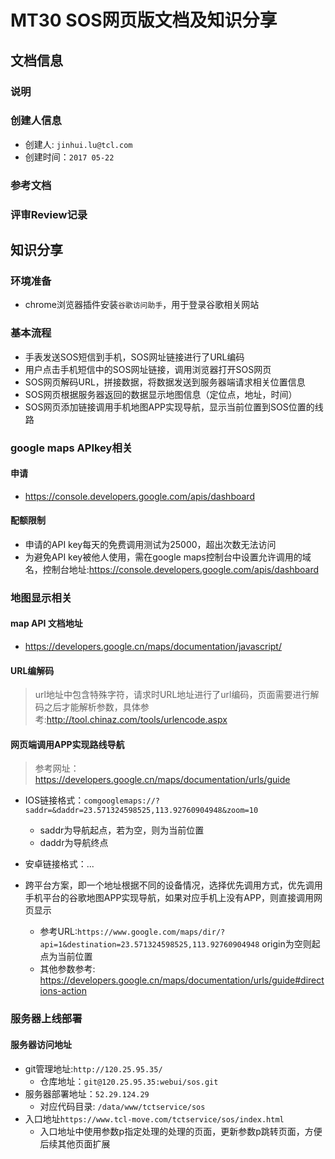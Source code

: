 # MT30 SOS网页版文档及知识分享

## 文档信息

### 说明

### 创建人信息
- 创建人: `jinhui.lu@tcl.com`
- 创建时间：`2017 05-22`

### 参考文档

### 评审Review记录

## 知识分享

### 环境准备
- chrome浏览器插件安装`谷歌访问助手`，用于登录谷歌相关网站


### 基本流程

- 手表发送SOS短信到手机，SOS网址链接进行了URL编码
- 用户点击手机短信中的SOS网址链接，调用浏览器打开SOS网页
- SOS网页解码URL，拼接数据，将数据发送到服务器端请求相关位置信息
- SOS网页根据服务器返回的数据显示地图信息（定位点，地址，时间）
- SOS网页添加链接调用手机地图APP实现导航，显示当前位置到SOS位置的线路

### google maps APIkey相关

#### 申请
- https://console.developers.google.com/apis/dashboard

#### 配额限制
- 申请的API key每天的免费调用测试为25000，超出次数无法访问
- 为避免API key被他人使用，需在google maps控制台中设置允许调用的域名，控制台地址:https://console.developers.google.com/apis/dashboard


### 地图显示相关

#### map API 文档地址
- https://developers.google.cn/maps/documentation/javascript/

#### URL编解码
> url地址中包含特殊字符，请求时URL地址进行了url编码，页面需要进行解码之后才能解析参数，具体参考:http://tool.chinaz.com/tools/urlencode.aspx


#### 网页端调用APP实现路线导航
> 参考网址：https://developers.google.cn/maps/documentation/urls/guide

- IOS链接格式：`comgooglemaps://?saddr=&daddr=23.571324598525,113.92760904948&zoom=10`
  - saddr为导航起点，若为空，则为当前位置
  - daddr为导航终点
- 安卓链接格式：...

- 跨平台方案，即一个地址根据不同的设备情况，选择优先调用方式，优先调用手机平台的谷歌地图APP实现导航，如果对应手机上没有APP，则直接调用网页显示
  - 参考URL:`https://www.google.com/maps/dir/?api=1&destination=23.571324598525,113.92760904948` origin为空则起点为当前位置
  - 其他参数参考: https://developers.google.cn/maps/documentation/urls/guide#directions-action


### 服务器上线部署

#### 服务器访问地址
- git管理地址:`http://120.25.95.35/`
  - 仓库地址：`git@120.25.95.35:webui/sos.git`
- 服务器部署地址：`52.29.124.29`
  - 对应代码目录: `/data/www/tctservice/sos`
- 入口地址`https://www.tcl-move.com/tctservice/sos/index.html`
  - 入口地址中使用参数p指定处理的处理的页面，更新参数p跳转页面，方便后续其他页面扩展






